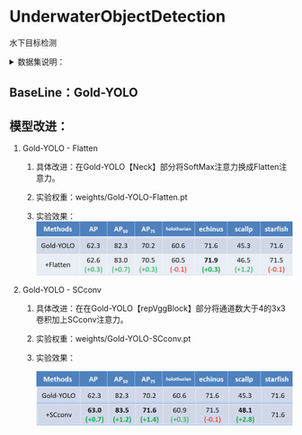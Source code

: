 # UnderwaterObjectDetection
水下目标检测

<details>
<summary>数据集说明：</summary>

数据集相对路径：
采用数据格式：COCO
- DUO
	- images
		- train
		- test
	- labels
		- train
		- test

</details>

## BaseLine：Gold-YOLO

## 模型改进：
1. Gold-YOLO - Flatten
	
	1. 具体改进：在Gold-YOLO【Neck】部分将SoftMax注意力换成Flatten注意力。
	
	2. 实验权重：weights/Gold-YOLO-Flatten.pt
	
	3. 实验效果：![Gold-YOLO-Flatten](images\image-20231129133227461.png)
	


2. Gold-YOLO - SCconv

   1. 具体改进：在在Gold-YOLO【repVggBlock】部分将通道数大于4的3x3卷积加上SCconv注意力。

   2. 实验权重：weights/Gold-YOLO-SCconv.pt

   3. 实验效果：

      ![Gold-YOLO-SCconv](images/image-20231129135125361.png)
      
      